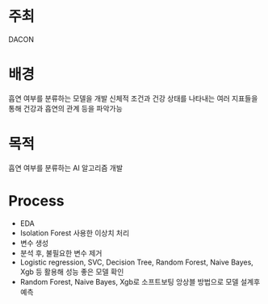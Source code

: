 # 주최
DACON

# 배경
흡연 여부를 분류하는 모델을 개발
신체적 조건과 건강 상태를 나타내는 여러 지표들을 통해 건강과 흡연의 관계 등을 파악가능

# 목적
흡연 여부를 분류하는 AI 알고리즘 개발

# Process
- EDA
- Isolation Forest 사용한 이상치 처리
- 변수 생성
- 분석 후, 불필요한 변수 제거
- Logistic regression, SVC, Decision Tree, Random Forest, Naive Bayes, Xgb 등 활용해 성능 좋은 모델 확인
- Random Forest, Naive Bayes, Xgb로 소프트보팅 앙상블 방법으로 모델 설계후 예측


